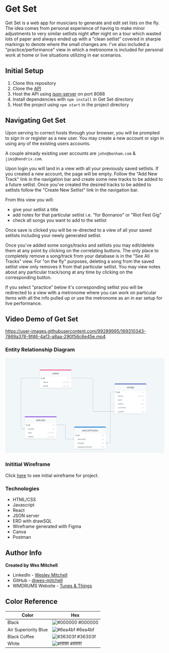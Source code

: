 # Get Set
Get Set is a web app for musicians to generate and edit set lists on the fly. The idea comes from personal experience of having to make minor adjustments to very similar setlists night after night on a tour which wasted lots of paper and always ended up with a "clean setlist" covered in sharpie markings to denote where the small changes are. I've also included a "practice/performance" view in which a metronome is included for personal work at home or live situations utilizing in ear scenarios.

## Initial Setup
1. Clone this repository
2. Clone the [API](https://github.com/wes-mitchell/get-set-api)
3. Host the API using [json-server](https://github.com/typicode/json-server) on port 8088
4. Install dependencies with `npm install` in Get Set directory
5. Host the project using `npm start` in the project directory

## Navigating Get Set
Upon serving to correct hosts through your browser, you will be prompted to sign in or register as a new user. You may create a new account or sign in using any of the existing users accounts. 

A couple already existing user accounts are `john@bonham.com` & `jimi@hendrix.com`.

Upon login you will land in a view with all your previously saved setlists. If you created a new account, the page will be empty. Follow the "Add New Track" link in the navigation bar and create some new tracks to be added to a future setlist. Once you've created the desired tracks to be added to setlists follow the "Create New Setlist" link in the navigation bar. 

From this view you will:
- give your setlist a title
- add notes for that particular setlist i.e. "for Bonnaroo" or "Riot Fest Gig"
- check all songs you want to add to the setlist

Once save is clicked you will be re-directed to a view of all your saved setlists including your newly generated setlist. 

Once you've added some songs/tracks and setlists you may edit/delete them at any point by clicking on the correlating buttons. The only place to completely remove a song/track from your database is in the "See All Tracks" view. For "on the fly" purposes, deleting a song from the saved setlist view only removes it from that particular setlist. You may view notes about any particular track/song at any time by clicking on the corresponding button. 

If you select "practice" below it's corresponding setlist you will be redirected to a view with a metronome where you can work on particular items with all the info pulled up or use the metronome as an in ear setup for live performance.

## Video Demo of Get Set

https://user-images.githubusercontent.com/99289995/169310343-7869a376-9f46-4af3-a8aa-290f56c6e45e.mp4


### Entity Relationship Diagram
![Get Set ERD](/public/images/GetSetERD.PNG)

### Inititial Wireframe

Click [here](https://www.figma.com/file/jYYLF9w6FsAFmyi4ckjZPe/Get-Set?node-id=0%3A1) to see initial wireframe for project.

### Technologies
- HTML/CSS
- Javascript
- React
- JSON server
- ERD with drawSQL
- Wireframe generated with Figma
- Canva
- Postman

## Author Info
**Created by Wes Mitchell**

- LinkedIn - [Wesley Mitchell](https://www.linkedin.com/in/wesleymitchell87/)
- GitHub - [@wes-mitchell](https://github.com/wes-mitchell)
- WMDRUMS Website - [Tunes & Things](https://www.wmdrums.com/)

## Color Reference

| Color             | Hex                                                                |
| ----------------- | ------------------------------------------------------------------ |
| Black | ![#000000](https://color-hex.org/colors/000000.png) #000000 |
| Air Superiority Blue | ![#6ea4bf](https://color-hex.org/colors/6ea4bf.png) #6ea4bf |
| Black Coffee| ![#36303f](https://color-hex.org/colors/36303f.png) #36303f |
| White | ![#ffffff](https://color-hex.org/colors/ffffff.png) #ffffff |


